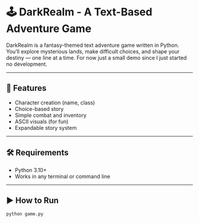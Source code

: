 # 🕹️ DarkRealm - A Text-Based Adventure Game

DarkRealm is a fantasy-themed text adventure game written in Python.  
You’ll explore mysterious lands, make difficult choices, and shape your destiny — one line at a time.
For now just a small demo since I just started no development.

---

## 🚀 Features
- Character creation (name, class)
- Choice-based story
- Simple combat and inventory
- ASCII visuals (for fun)
- Expandable story system

---

## 🛠 Requirements
- Python 3.10+
- Works in any terminal or command line

---

## ▶️ How to Run

```bash
python game.py
